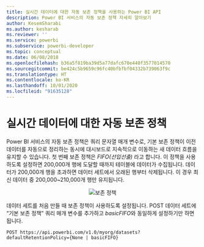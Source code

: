 ```yaml
---
title: 실시간 데이터에 대한 자동 보존 정책을 사용하는 Power BI API
description: Power BI 서비스의 자동 보존 정책 자세히 알아보기
author: KesemSharabi
ms.author: kesharab
ms.reviewer: ''
ms.service: powerbi
ms.subservice: powerbi-developer
ms.topic: conceptual
ms.date: 06/08/2018
ms.openlocfilehash: b36a5f819ba39d5a77dafc670e440f3577014570
ms.sourcegitcommit: be424c5b9659c96fc40bfbfbf04332b739063f9c
ms.translationtype: HT
ms.contentlocale: ko-KR
ms.lasthandoff: 10/01/2020
ms.locfileid: "91635128"
---
```

# <a name="automatic-retention-policy-for-real-time-data"></a>실시간 데이터에 대한 자동 보존 정책

Power BI 서비스의 자동 보존 정책은 쿼리 문자열 매개 변수로, 기본 보존 정책이 이전 데이터를 자동으로 정리하는 동시에 대시보드로 지속적으로 이동하는 새 데이터 흐름을 유지할 수 있습니다. 첫 번째 보존 정책은 *FIFO(선입선출)* 라고 합니다. 이 정책을 사용하도록 설정하면 200,000개 행에 도달할 때까지 테이블에 데이터가 수집됩니다. 데이터가 200,000개 행을 초과하면 데이터 세트에서 오래된 행부터 삭제됩니다. 이 경우 최신 데이터 중 200,000~210,000개 행만 유지됩니다.  
  
<center>

![보존 정책](media/api-Automatic-retention-policy-for-real-time-data/retention-policy.png) 

</center>

데이터 세트를 처음 만들 때 보존 정책이 사용하도록 설정됩니다. POST 데이터 세트에 “기본 보존 정책” 쿼리 매개 변수를 추가하고 *basicFIFO*와 동일하게 설정하기만 하면 됩니다.  

```console
POST https://api.powerbi.com/v1.0/myorg/datasets?defaultRetentionPolicy={None | basicFIFO}
```
